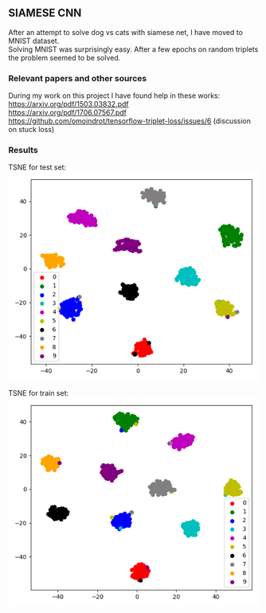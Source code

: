 ## SIAMESE CNN  
After an attempt to solve dog vs cats with siamese net, I have moved to MNIST dataset.  
Solving MNIST was surprisingly easy. After a few epochs on random triplets the problem seemed to be solved.

### Relevant papers and other sources
During my work on this project I have found help in these works:  
https://arxiv.org/pdf/1503.03832.pdf  
https://arxiv.org/pdf/1706.07567.pdf
https://github.com/omoindrot/tensorflow-triplet-loss/issues/6 (discussion on stuck loss)  

### Results
TSNE for test set:  
![](https://github.com/ArturPrzybysz/MNIST-siamese/blob/master/img/testTSNE.png)

TSNE for train set:
![](https://github.com/ArturPrzybysz/MNIST-siamese/blob/master/img/trainTSNE.png)